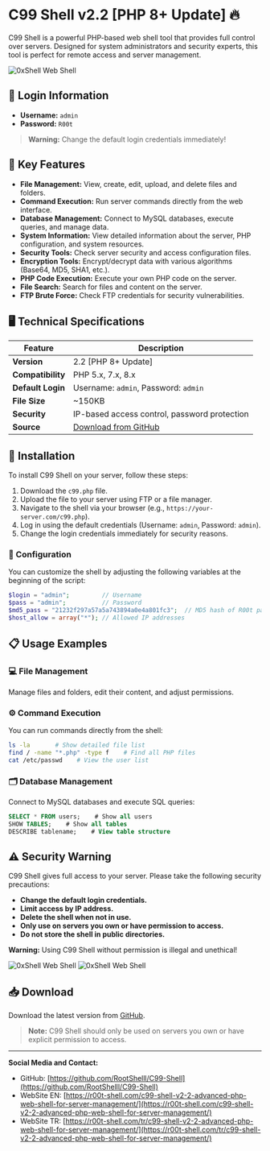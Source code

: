 # C99 Shell v2.2 [PHP 8+ Update] 🔥

C99 Shell is a powerful PHP-based web shell tool that provides full control over servers. Designed for system administrators and security experts, this tool is perfect for remote access and server management.

![0xShell Web Shell](https://r00t-shell.com/wp-content/uploads/2025/02/C99-Shell.png)

## 📝 Login Information
- **Username:** `admin`
- **Password:** `R00t`

> **Warning:** Change the default login credentials immediately!

## 🚀 Key Features
- **File Management:** View, create, edit, upload, and delete files and folders.
- **Command Execution:** Run server commands directly from the web interface.
- **Database Management:** Connect to MySQL databases, execute queries, and manage data.
- **System Information:** View detailed information about the server, PHP configuration, and system resources.
- **Security Tools:** Check server security and access configuration files.
- **Encryption Tools:** Encrypt/decrypt data with various algorithms (Base64, MD5, SHA1, etc.).
- **PHP Code Execution:** Execute your own PHP code on the server.
- **File Search:** Search for files and content on the server.
- **FTP Brute Force:** Check FTP credentials for security vulnerabilities.

## 🖥️ Technical Specifications
| Feature                | Description                           |
|------------------------|---------------------------------------|
| **Version**             | 2.2 [PHP 8+ Update]                  |
| **Compatibility**       | PHP 5.x, 7.x, 8.x                    |
| **Default Login**       | Username: `admin`, Password: `admin` |
| **File Size**           | ~150KB                               |
| **Security**            | IP-based access control, password protection |
| **Source**              | [Download from GitHub](https://github.com/RootShelll/C99-Shell) |

## 🔧 Installation

To install C99 Shell on your server, follow these steps:

1. Download the `c99.php` file.
2. Upload the file to your server using FTP or a file manager.
3. Navigate to the shell via your browser (e.g., `https://your-server.com/c99.php`).
4. Log in using the default credentials (Username: `admin`, Password: `admin`).
5. Change the login credentials immediately for security reasons.

### 🔑 Configuration

You can customize the shell by adjusting the following variables at the beginning of the script:

```php
$login = "admin";         // Username
$pass = "admin";          // Password
$md5_pass = "21232f297a57a5a743894a0e4a801fc3";  // MD5 hash of R00t password
$host_allow = array("*"); // Allowed IP addresses
```

## 📋 Usage Examples

### 💻 File Management

Manage files and folders, edit their content, and adjust permissions.

### ⚙️ Command Execution

You can run commands directly from the shell:

```bash
ls -la       # Show detailed file list
find / -name "*.php" -type f    # Find all PHP files
cat /etc/passwd    # View the user list
```

### 🗂️ Database Management

Connect to MySQL databases and execute SQL queries:

```sql
SELECT * FROM users;    # Show all users
SHOW TABLES;    # Show all tables
DESCRIBE tablename;    # View table structure
```

## ⚠️ Security Warning

C99 Shell gives full access to your server. Please take the following security precautions:

- **Change the default login credentials.**
- **Limit access by IP address.**
- **Delete the shell when not in use.**
- **Only use on servers you own or have permission to access.**
- **Do not store the shell in public directories.**

**Warning:** Using C99 Shell without permission is illegal and unethical!

![0xShell Web Shell](https://r00t-shell.com/wp-content/uploads/2025/02/C99-Shell.png)
![0xShell Web Shell](https://r00t-shell.com/wp-content/uploads/2025/02/C99-Shell-Login-Panel.png)

## 📥 Download

Download the latest version from [GitHub](https://github.com/RootShelll/C99-Shell).

> **Note:** C99 Shell should only be used on servers you own or have explicit permission to access.

---

**Social Media and Contact:**

- GitHub: [https://github.com/RootShelll/C99-Shell](https://github.com/RootShelll/C99-Shell)
- WebSite EN: [https://r00t-shell.com/c99-shell-v2-2-advanced-php-web-shell-for-server-management/](https://r00t-shell.com/c99-shell-v2-2-advanced-php-web-shell-for-server-management/)
- WebSite TR: [https://r00t-shell.com/tr/c99-shell-v2-2-advanced-php-web-shell-for-server-management/](https://r00t-shell.com/tr/c99-shell-v2-2-advanced-php-web-shell-for-server-management/)
